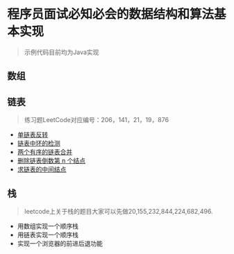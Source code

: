 # 程序员面试必知必会的数据结构和算法基本实现
> 示例代码目前均为Java实现


## 数组

## 链表
> 练习题LeetCode对应编号：206，141，21，19，876
- [单链表反转](src/org/qige/algo/linkedlist/LinkedListAlgo.java)
- [链表中环的检测](src/org/qige/algo/linkedlist/LinkedListAlgo.java)
- [两个有序的链表合并](src/org/qige/algo/linkedlist/LinkedListAlgo.java)
- [删除链表倒数第 n 个结点](src/org/qige/algo/linkedlist/LinkedListAlgo.java)
- [求链表的中间结点](src/org/qige/algo/linkedlist/LinkedListAlgo.java)

## 栈
> leetcode上关于栈的题目大家可以先做20,155,232,844,224,682,496.

- 用数组实现一个顺序栈
- 用链表实现一个顺序栈
- 实现一个浏览器的前进后退功能
